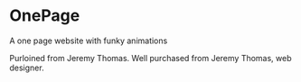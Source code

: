 # OnePage
A one page website with funky animations

Purloined from Jeremy Thomas. Well purchased from Jeremy Thomas, web designer. 

